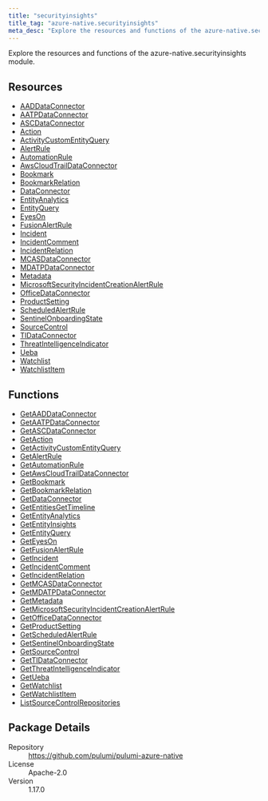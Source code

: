 ```yaml
---
title: "securityinsights"
title_tag: "azure-native.securityinsights"
meta_desc: "Explore the resources and functions of the azure-native.securityinsights module."
---
```


<!-- WARNING: this file was generated by Pulumi Docs Generator. -->
<!-- Do not edit by hand unless you're certain you know what you are doing! -->

Explore the resources and functions of the azure-native.securityinsights module.

<h2 id="resources">Resources</h2>
<ul class="api">
    <li><a href="aaddataconnector" title="AADDataConnector"><span class="symbol resource"></span>AADDataConnector</a></li>
    <li><a href="aatpdataconnector" title="AATPDataConnector"><span class="symbol resource"></span>AATPDataConnector</a></li>
    <li><a href="ascdataconnector" title="ASCDataConnector"><span class="symbol resource"></span>ASCDataConnector</a></li>
    <li><a href="action" title="Action"><span class="symbol resource"></span>Action</a></li>
    <li><a href="activitycustomentityquery" title="ActivityCustomEntityQuery"><span class="symbol resource"></span>ActivityCustomEntityQuery</a></li>
    <li><a href="alertrule" title="AlertRule"><span class="symbol resource"></span>AlertRule</a></li>
    <li><a href="automationrule" title="AutomationRule"><span class="symbol resource"></span>AutomationRule</a></li>
    <li><a href="awscloudtraildataconnector" title="AwsCloudTrailDataConnector"><span class="symbol resource"></span>AwsCloudTrailDataConnector</a></li>
    <li><a href="bookmark" title="Bookmark"><span class="symbol resource"></span>Bookmark</a></li>
    <li><a href="bookmarkrelation" title="BookmarkRelation"><span class="symbol resource"></span>BookmarkRelation</a></li>
    <li><a href="dataconnector" title="DataConnector"><span class="symbol resource"></span>DataConnector</a></li>
    <li><a href="entityanalytics" title="EntityAnalytics"><span class="symbol resource"></span>EntityAnalytics</a></li>
    <li><a href="entityquery" title="EntityQuery"><span class="symbol resource"></span>EntityQuery</a></li>
    <li><a href="eyeson" title="EyesOn"><span class="symbol resource"></span>EyesOn</a></li>
    <li><a href="fusionalertrule" title="FusionAlertRule"><span class="symbol resource"></span>FusionAlertRule</a></li>
    <li><a href="incident" title="Incident"><span class="symbol resource"></span>Incident</a></li>
    <li><a href="incidentcomment" title="IncidentComment"><span class="symbol resource"></span>IncidentComment</a></li>
    <li><a href="incidentrelation" title="IncidentRelation"><span class="symbol resource"></span>IncidentRelation</a></li>
    <li><a href="mcasdataconnector" title="MCASDataConnector"><span class="symbol resource"></span>MCASDataConnector</a></li>
    <li><a href="mdatpdataconnector" title="MDATPDataConnector"><span class="symbol resource"></span>MDATPDataConnector</a></li>
    <li><a href="metadata" title="Metadata"><span class="symbol resource"></span>Metadata</a></li>
    <li><a href="microsoftsecurityincidentcreationalertrule" title="MicrosoftSecurityIncidentCreationAlertRule"><span class="symbol resource"></span>MicrosoftSecurityIncidentCreationAlertRule</a></li>
    <li><a href="officedataconnector" title="OfficeDataConnector"><span class="symbol resource"></span>OfficeDataConnector</a></li>
    <li><a href="productsetting" title="ProductSetting"><span class="symbol resource"></span>ProductSetting</a></li>
    <li><a href="scheduledalertrule" title="ScheduledAlertRule"><span class="symbol resource"></span>ScheduledAlertRule</a></li>
    <li><a href="sentinelonboardingstate" title="SentinelOnboardingState"><span class="symbol resource"></span>SentinelOnboardingState</a></li>
    <li><a href="sourcecontrol" title="SourceControl"><span class="symbol resource"></span>SourceControl</a></li>
    <li><a href="tidataconnector" title="TIDataConnector"><span class="symbol resource"></span>TIDataConnector</a></li>
    <li><a href="threatintelligenceindicator" title="ThreatIntelligenceIndicator"><span class="symbol resource"></span>ThreatIntelligenceIndicator</a></li>
    <li><a href="ueba" title="Ueba"><span class="symbol resource"></span>Ueba</a></li>
    <li><a href="watchlist" title="Watchlist"><span class="symbol resource"></span>Watchlist</a></li>
    <li><a href="watchlistitem" title="WatchlistItem"><span class="symbol resource"></span>WatchlistItem</a></li>
</ul>

<h2 id="functions">Functions</h2>
<ul class="api">
    <li><a href="getaaddataconnector" title="GetAADDataConnector"><span class="symbol function"></span>GetAADDataConnector</a></li>
    <li><a href="getaatpdataconnector" title="GetAATPDataConnector"><span class="symbol function"></span>GetAATPDataConnector</a></li>
    <li><a href="getascdataconnector" title="GetASCDataConnector"><span class="symbol function"></span>GetASCDataConnector</a></li>
    <li><a href="getaction" title="GetAction"><span class="symbol function"></span>GetAction</a></li>
    <li><a href="getactivitycustomentityquery" title="GetActivityCustomEntityQuery"><span class="symbol function"></span>GetActivityCustomEntityQuery</a></li>
    <li><a href="getalertrule" title="GetAlertRule"><span class="symbol function"></span>GetAlertRule</a></li>
    <li><a href="getautomationrule" title="GetAutomationRule"><span class="symbol function"></span>GetAutomationRule</a></li>
    <li><a href="getawscloudtraildataconnector" title="GetAwsCloudTrailDataConnector"><span class="symbol function"></span>GetAwsCloudTrailDataConnector</a></li>
    <li><a href="getbookmark" title="GetBookmark"><span class="symbol function"></span>GetBookmark</a></li>
    <li><a href="getbookmarkrelation" title="GetBookmarkRelation"><span class="symbol function"></span>GetBookmarkRelation</a></li>
    <li><a href="getdataconnector" title="GetDataConnector"><span class="symbol function"></span>GetDataConnector</a></li>
    <li><a href="getentitiesgettimeline" title="GetEntitiesGetTimeline"><span class="symbol function"></span>GetEntitiesGetTimeline</a></li>
    <li><a href="getentityanalytics" title="GetEntityAnalytics"><span class="symbol function"></span>GetEntityAnalytics</a></li>
    <li><a href="getentityinsights" title="GetEntityInsights"><span class="symbol function"></span>GetEntityInsights</a></li>
    <li><a href="getentityquery" title="GetEntityQuery"><span class="symbol function"></span>GetEntityQuery</a></li>
    <li><a href="geteyeson" title="GetEyesOn"><span class="symbol function"></span>GetEyesOn</a></li>
    <li><a href="getfusionalertrule" title="GetFusionAlertRule"><span class="symbol function"></span>GetFusionAlertRule</a></li>
    <li><a href="getincident" title="GetIncident"><span class="symbol function"></span>GetIncident</a></li>
    <li><a href="getincidentcomment" title="GetIncidentComment"><span class="symbol function"></span>GetIncidentComment</a></li>
    <li><a href="getincidentrelation" title="GetIncidentRelation"><span class="symbol function"></span>GetIncidentRelation</a></li>
    <li><a href="getmcasdataconnector" title="GetMCASDataConnector"><span class="symbol function"></span>GetMCASDataConnector</a></li>
    <li><a href="getmdatpdataconnector" title="GetMDATPDataConnector"><span class="symbol function"></span>GetMDATPDataConnector</a></li>
    <li><a href="getmetadata" title="GetMetadata"><span class="symbol function"></span>GetMetadata</a></li>
    <li><a href="getmicrosoftsecurityincidentcreationalertrule" title="GetMicrosoftSecurityIncidentCreationAlertRule"><span class="symbol function"></span>GetMicrosoftSecurityIncidentCreationAlertRule</a></li>
    <li><a href="getofficedataconnector" title="GetOfficeDataConnector"><span class="symbol function"></span>GetOfficeDataConnector</a></li>
    <li><a href="getproductsetting" title="GetProductSetting"><span class="symbol function"></span>GetProductSetting</a></li>
    <li><a href="getscheduledalertrule" title="GetScheduledAlertRule"><span class="symbol function"></span>GetScheduledAlertRule</a></li>
    <li><a href="getsentinelonboardingstate" title="GetSentinelOnboardingState"><span class="symbol function"></span>GetSentinelOnboardingState</a></li>
    <li><a href="getsourcecontrol" title="GetSourceControl"><span class="symbol function"></span>GetSourceControl</a></li>
    <li><a href="gettidataconnector" title="GetTIDataConnector"><span class="symbol function"></span>GetTIDataConnector</a></li>
    <li><a href="getthreatintelligenceindicator" title="GetThreatIntelligenceIndicator"><span class="symbol function"></span>GetThreatIntelligenceIndicator</a></li>
    <li><a href="getueba" title="GetUeba"><span class="symbol function"></span>GetUeba</a></li>
    <li><a href="getwatchlist" title="GetWatchlist"><span class="symbol function"></span>GetWatchlist</a></li>
    <li><a href="getwatchlistitem" title="GetWatchlistItem"><span class="symbol function"></span>GetWatchlistItem</a></li>
    <li><a href="listsourcecontrolrepositories" title="ListSourceControlRepositories"><span class="symbol function"></span>ListSourceControlRepositories</a></li>
</ul>

<h2 id="package-details">Package Details</h2>
<dl class="package-details">
	<dt>Repository</dt>
	<dd><a href="https://github.com/pulumi/pulumi-azure-native">https://github.com/pulumi/pulumi-azure-native</a></dd>
	<dt>License</dt>
	<dd>Apache-2.0</dd>
	<dt>Version</dt>
	<dd>1.17.0</dd>
</dl>

